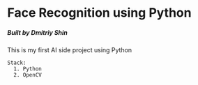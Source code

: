 # Face Recognition using Python
##### Built by Dmitriy Shin
This is my first AI side project using Python

```
Stack:
  1. Python
  2. OpenCV
```

